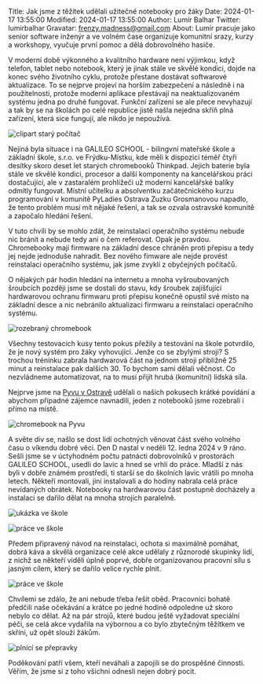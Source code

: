 Title: Jak jsme z těžítek udělali užitečné notebooky pro žáky
Date: 2024-01-17 13:55:00
Modified: 2024-01-17 13:55:00
Author: Lumír Balhar
Twitter: lumirbalhar
Gravatar: frenzy.madness@gmail.com
About: Lumír pracuje jako senior software inženýr a ve volném čase organizuje komunitní srazy, kurzy a workshopy, vyučuje první pomoc a dělá dobrovolného hasiče.

V moderní době výkonného a kvalitního hardware není výjimkou, když telefon, tablet nebo notebook, který je jinak stále ve skvělé kondici, dojde na konec svého životního cyklu, protože přestane dostávat softwarové aktualizace. To se nejprve projeví na horším zabezpečení a následně i na použitelnosti, protože moderní aplikace přestávají na neaktualizovaném systému jedna po druhé fungovat. Funkční zařízení se ale přece nevyhazují a tak by se na školách po celé republice jistě našla nejedna skříň plná zařízení, která sice fungují, ale nikdo je nepoužívá.

![clipart starý počítač]({static}/images/old_pc_clipart.png)

Nejiná byla situace i na GALILEO SCHOOL - bilingvní mateřské škole a základní škole, s.r.o. ve Frýdku-Místku, kde měli k dispozici téměř čtyři desítky skoro deset let starých chromebooků Thinkpad. Jejich baterie byla stále ve skvělé kondici, procesor a další komponenty na kancelářskou práci dostačující, ale v zastaralém prohlížeči už moderní kancelářské balíky odmítly fungovat. Místní učitelku a absolventku začátečnického kurzu programování v komunitě PyLadies Ostrava Zuzku Grosmanovou napadlo, že tento problém musí mít nějaké řešení, a tak se ozvala ostravské komunitě a započalo hledání řešení.

V tuto chvíli by se mohlo zdát, že reinstalaci operačního systému nebude nic bránit a nebude tedy ani o čem referovat. Opak je pravdou. Chromebooky mají firmware na základní desce chráněn proti přepisu a tedy jej nejde jednoduše nahradit. Bez nového fimware ale nejde provést reinstalaci operačního systému, jak jsme zvyklí z obyčejných počítačů.

O nějakých pár hodin hledání na internetu a mnoha vyšroubovaných šroubcích později jsme se dostali do stavu, kdy šroubek zajišťující hardwarovou ochranu firmwaru proti přepisu konečně opustil své místo na základní desce a nic nebránilo aktualizaci firmwaru a reinstalaci operačního systému.

![rozebraný chromebook]({static}/images/research.jpg)

Všechny testovacích kusy tento pokus přežily a testování na škole potvrdilo, že je nový systém pro žáky vyhovující. Jenže co se zbylými stroji? S trochou tréninku zabrala hardwarová část na jednom stroji přibližně 25 minut a reinstalace pak dalších 30. To bychom sami dělali věčnost. Co nezvládneme automatizovat, na to musí přijít hrubá (komunitní) lidská síla.

Nejprve jsme na [Pyvu v Ostravě](https://pyvo.cz/ostrava-pyvo/) udělali o našich pokusech krátké povídání a abychom případné zájemce navnadili, jeden z notebooků jsme rozebrali i přímo na místě.

![chromebook na Pyvu]({static}/images/pyvo.jpg)

A světe div se, našlo se dost lidí ochotných věnovat část svého volného času o víkendu dobré věci. Den D nastal v neděli 12. ledna 2024 v 9 ráno. Sešli jsme se v úctyhodném počtu patnácti dobrovolníků v prostorách GALILEO SCHOOL, usedli do lavic a hned se vrhli do práce. Mladší z nás byli v dobře známém prostředí, ti starší se do školních lavic vrátili po mnoha letech. Někteří montovali, jiní instalovali a do hodiny nabrala celá práce nevídaných obrátek. Notebooky na hardwarovou část postupně docházely a instalaci se dařilo dělat na mnoha strojích paralelně.

![ukázka ve škole]({static}/images/ukazka_ve_skole.jpg)

![práce ve škole]({static}/images/prace_ve_skole.jpg)

Předem připravený návod na reinstalaci, ochota si maximálně pomáhat, dobrá káva a skvělá organizace celé akce udělaly z různorodé skupinky lidí, z nichž se někteří viděli úplně poprvé, dobře organizovanou pracovní sílu s jasným cílem, který se dařilo velice rychle plnit.

![práce ve škole]({static}/images/prace_ve_skole_fisheye.jpg)

Chvílemi se zdálo, že ani nebude třeba řešit oběd. Pracovníci bohatě předčili naše očekávání a krátce po jedné hodině odpoledne už skoro nebylo co dělat. Až na pár strojů, které budou ještě vyžadovat speciální péči, se celá akce vydařila na výbornou a co bylo zbytečným těžítkem ve skříni, už opět slouží žákům.

![plnící se přepravky]({static}/images/plnici_se_bedny.jpg)

Poděkování patří všem, kteří neváhali a zapojili se do prospěšné činnosti. Věřím, že jsme si z toho všichni odnesli nejen dobrý pocit.
